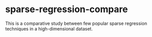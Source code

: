 # sparse-regression-compare
This is a comparative study between few popular sparse regression techniques in a high-dimensional dataset.
